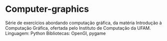 # Computer-graphics

Série de exercícios abordando computação gráfica, da matéria Introdução à Computação Gráfica, ofertada pelo Instituto de Computação da UFAM.
Linguagem: Python
Bibliotecas: OpenGl, pygame
